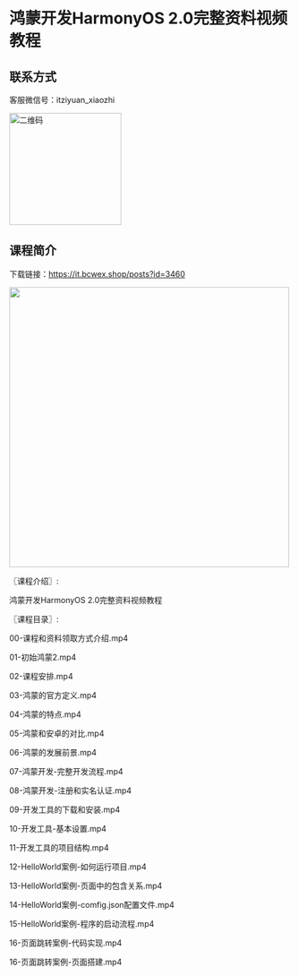 # 鸿蒙开发HarmonyOS 2.0完整资料视频教程

## 联系方式

客服微信号：itziyuan_xiaozhi

<img src="https://ziyuanyun.oss-cn-guangzhou.aliyuncs.com/common/20240614073449/666b82192834a.jpg" width="200" height="200" alt="二维码">

## 课程简介

下载链接：https://it.bcwex.shop/posts?id=3460

<img src="https://ziyuanyun.oss-cn-guangzhou.aliyuncs.com/yun/20240515185158/664493ce94fa7.jpg" width="500" alt="">

  〖课程介绍〗:

 鸿蒙开发HarmonyOS 2.0完整资料视频教程

 〖课程目录〗:

 00-课程和资料领取方式介绍.mp4

 01-初始鸿蒙2.mp4

 02-课程安排.mp4

 03-鸿蒙的官方定义.mp4

 04-鸿蒙的特点.mp4

 05-鸿蒙和安卓的对比.mp4

 06-鸿蒙的发展前景.mp4

 07-鸿蒙开发-完整开发流程.mp4

 08-鸿蒙开发-注册和实名认证.mp4

 09-开发工具的下载和安装.mp4

 10-开发工具-基本设置.mp4

 11-开发工具的项目结构.mp4

 12-HelloWorld案例-如何运行项目.mp4

 13-HelloWorld案例-页面中的包含关系.mp4

 14-HelloWorld案例-comfig.json配置文件.mp4

 15-HelloWorld案例-程序的启动流程.mp4

 16-页面跳转案例-代码实现.mp4

 16-页面跳转案例-页面搭建.mp4

  
